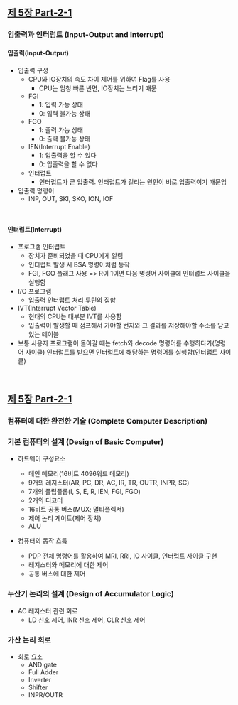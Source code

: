 ## [제 5장 Part-2-1](https://www.youtube.com/watch?v=eoswnrO_v9g&list=PLc8fQ-m7b1hCHTT7VH2oo0Ng7Et096dYc&index=12)

### 입출력과 인터럽트 (Input-Output and Interrupt)

#### 입출력(Input-Output)

- 입출력 구성
  - CPU와 IO장치의 속도 차이 제어를 위하여 Flag를 사용
    - CPU는 엄청 빠른 반면, IO장치는 느리기 때문
  - FGI
    - 1: 입력 가능 상태
    - 0: 입력 불가능 상태
  - FGO
    - 1: 출력 가능 상태
    - 0: 출력 불가능 상태
  - IEN(Interrupt Enable)
    - 1: 입출력을 할 수 있다
    - 0: 입출력을 할 수 없다
  - 인터럽트
    - 인터럽트가 곧 입출력. 인터럽트가 걸리는 원인이 바로 입출력이기 때문임
- 입출력 명령어
  - INP, OUT, SKI, SKO, ION, IOF

<br>

#### 인터럽트(Interrupt)

- 프로그램 인터럽트
  - 장치가 준비되었을 때 CPU에게 알림
  - 인터럽트 발생 시 BSA 명령어처럼 동작
  - FGI, FGO 플래그 사용 => R이 1이면 다음 명령어 사이클에 인터럽트 사이클을 실행함
- I/O 프로그램
  - 입출력 인터럽트 처리 루틴의 집합
- IVT(Interrupt Vector Table)
  - 현대의 CPU는 대부분 IVT를 사용함
  - 입출력이 발생할 때 점프해서 가야할 번지와 그 결과를 저장해야할 주소를 담고 있는 테이블
- 보통 사용자 프로그램이 돌아갈 때는 fetch와 decode 명령어를 수행하다가(명령어 사이클) 인터럽트를 받으면 인터럽트에 해당하는 명령어를 실행함(인터럽트 사이클)

<br>

## [제 5장 Part-2-1](https://www.youtube.com/watch?v=zQuOYWLbCI4&list=PLc8fQ-m7b1hCHTT7VH2oo0Ng7Et096dYc&index=13)

### 컴퓨터에 대한 완전한 기술 (Complete Computer Description)

### 기본 컴퓨터의 설계 (Design of Basic Computer)

- 하드웨어 구성요소
  - 메인 메모리(16비트 4096워드 메모리)
  - 9개의 레지스터(AR, PC, DR, AC, IR, TR, OUTR, INPR, SC)
  - 7개의 플립플롭(I, S, E, R, IEN, FGI, FGO)
  - 2개의 디코더
  - 16비트 공통 버스(MUX; 멀티플렉서)
  - 제어 논리 게이트(제어 장치)
  - ALU

- 컴퓨터의 동작 흐름
  - PDP 전체 명령어를 활용하여 MRI, RRI, IO 사이클, 인터럽트 사이클 구현
  - 레지스터와 메모리에 대한 제어
  - 공통 버스에 대한 제어


### 누산기 논리의 설계 (Design of Accumulator Logic)

- AC 레지스터 관련 회로
  - LD 신호 제어, INR 신호 제어, CLR 신호 제어



### 가산 논리 회로

- 회로 요소
  - AND gate
  - Full Adder
  - Inverter
  - Shifter
  - INPR/OUTR

<br>